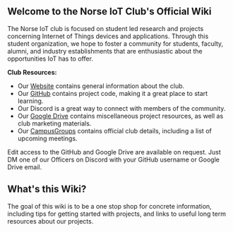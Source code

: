 ## Welcome to the Norse IoT Club's Official Wiki

The Norse IoT club is focused on student led research and projects concerning Internet of Things devices and applications. Through this student organization, we hope to foster a community for students, faculty, alumni, and industry establishments that are enthusiastic about the opportunities IoT has to offer.

**Club Resources:**

- Our [Website]( https://norseiot.club/) contains general information about the club.
- Our [GitHub](https://github.com/Norse-IoT) contains project code, making it a great place to start learning.
- Our Discord is a great way to connect with members of the community.
- Our [Google Drive](https://drive.google.com/drive/u/0/folders/1_bXkjTFmD5fFj2BjkoAQpjkyQ-yj5juh) contains miscellaneous project resources, as well as club marketing materials.
- Our [CampusGroups](https://norseiot.club/campusgroups) contains official club details, including a list of upcoming meetings.

Edit access to the GitHub and Google Drive are available on request. Just DM one of our Officers on Discord with your GitHub username or Google Drive email.

## What's this Wiki?

The goal of this wiki is to be a one stop shop for concrete information, including tips for getting started with projects, and links to useful long term resources about our projects.